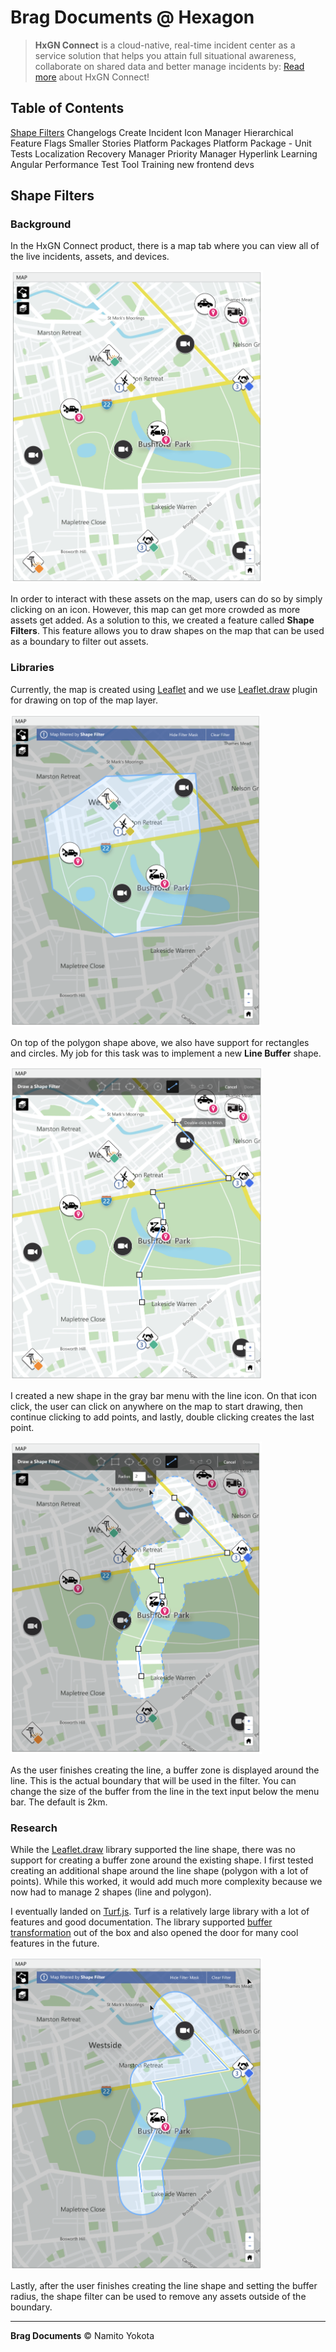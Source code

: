 # Brag Documents @ Hexagon

> **HxGN Connect** is a cloud-native, real-time incident center as a service solution that helps you attain full situational awareness, collaborate on shared data and better manage incidents by: [Read more](https://reimaginecollaboration.com/) about HxGN Connect!

## Table of Contents

[Shape Filters](#shape-filters)
Changelogs
Create Incident
Icon Manager
Hierarchical Feature Flags
Smaller Stories
Platform Packages
Platform Package - Unit Tests
Localization
Recovery Manager
Priority Manager
Hyperlink
Learning Angular
Performance Test Tool
Training new frontend devs

## Shape Filters

### Background

In the HxGN Connect product, there is a map tab where you can view all of the live incidents, assets, and devices.

<img src="images/shape-filter/shape-filter-1.png" height="500" />

In order to interact with these assets on the map, users can do so by simply clicking on an icon. However, this map can get more crowded as more assets get added. As a solution to this, we created a feature called **Shape Filters**. This feature allows you to draw shapes on the map that can be used as a boundary to filter out assets.

### Libraries

Currently, the map is created using [Leaflet](https://github.com/Leaflet/Leaflet) and we use [Leaflet.draw](https://github.com/Leaflet/Leaflet.draw) plugin for drawing on top of the map layer.

<img src="images/shape-filter/shape-filter-2.png" height="500" />

On top of the polygon shape above, we also have support for rectangles and circles. My job for this task was to implement a new **Line Buffer** shape.

<img src="images/shape-filter/shape-filter-3.png" height="500" />

I created a new shape in the gray bar menu with the line icon. On that icon click, the user can click on anywhere on the map to start drawing, then continue clicking to add points, and lastly, double clicking creates the last point.

<img src="images/shape-filter/shape-filter-4.png" height="500" />

As the user finishes creating the line, a buffer zone is displayed around the line. This is the actual boundary that will be used in the filter. You can change the size of the buffer from the line in the text input below the menu bar. The default is 2km.

### Research

While the [Leaflet.draw](https://github.com/Leaflet/Leaflet.draw) library supported the line shape, there was no support for creating a buffer zone around the existing shape. I first tested creating an additional shape around the line shape (polygon with a lot of points). While this worked, it would add much more complexity because we now had to manage 2 shapes (line and polygon).

I eventually landed on [Turf.js](https://turfjs.org/). Turf is a relatively large library with a lot of features and good documentation. The library supported [buffer transformation](https://turfjs.org/docs/#buffer) out of the box and also opened the door for many cool features in the future.

<img src="images/shape-filter/shape-filter-5.png" height="500" />

Lastly, after the user finishes creating the line shape and setting the buffer radius, the shape filter can be used to remove any assets outside of the boundary.

<hr />

**Brag Documents**
&copy; Namito Yokota

